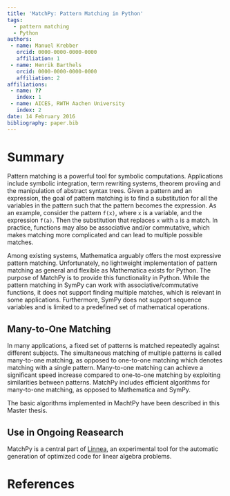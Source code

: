 ```yaml
---
title: 'MatchPy: Pattern Matching in Python'
tags:
  - pattern matching
  - Python
authors:
 - name: Manuel Krebber
   orcid: 0000-0000-0000-0000
   affiliation: 1
 - name: Henrik Barthels
   orcid: 0000-0000-0000-0000
   affiliation: 2
affiliations:
 - name: ??
   index: 1
 - name: AICES, RWTH Aachen University
   index: 2
date: 14 February 2016
bibliography: paper.bib
---
```


# Summary

Pattern matching is a powerful tool for symbolic computations. Applications include symbolic integration, term rewriting systems, theorem proviing and the manipulation of abstract syntax trees. Given a pattern and an expression, the goal of pattern matching is to find a substitution for all the variables in the pattern such that the pattern becomes the expression. As an example, consider the pattern `f(x)`, where `x` is a variable, and the expression `f(a)`. Then the substitution that replaces `x` with `a` is a match. In practice, functions may also be associative and/or commutative, which makes matching more complicated and can lead to multiple possible matches. 

Among existing systems, Mathematica arguably offers the most expressive pattern matching. Unfortunately, no lightweight implementation of pattern matching as general and flexible as Mathematica exists for Python. The purpose of MatchPy is to provide this functionality in Python. While the pattern matching in SymPy can work with associative/commutative functions, it does not support finding multiple matches, which is relevant in some applications. Furthermore, SymPy does not support sequence variables and is limited to a predefined set of mathematical operations.

## Many-to-One Matching

In many applications, a fixed set of patterns is matched repeatedly against different subjects. The simultaneous matching of multiple patterns is called many-to-one matching, as opposed to one-to-one matching which denotes matching with a single pattern. Many-to-one matching can achieve a significant speed increase compared to one-to-one matching by exploiting similarities between patterns. MatchPy includes efficient algorithms for many-to-one matching, as opposed to Mathematica and SymPy.

The basic algorithms implemented in MachtPy have been described in this Master thesis.

## Use in Ongoing Reasearch

MatchPy is a central part of [Linnea](https://github.com/henrik227/linnea), an experimental tool for the automatic generation of optimized code for linear algebra problems.


# References